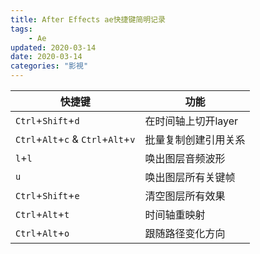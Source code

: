 ```yaml
---
title: After Effects ae快捷键简明记录
tags: 
    - Ae
updated: 2020-03-14
date: 2020-03-14
categories: "影視"
---
```

>
快捷键|功能
-|-
``Ctrl``+``Shift``+``d`` |在时间轴上切开layer
``Ctrl``+``Alt``+``c`` & ``Ctrl``+``Alt``+``v`` |批量复制创建引用关系
``l``+``l`` |唤出图层音频波形
``u`` |唤出图层所有关键帧
``Ctrl``+``Shift``+``e`` |清空图层所有效果
``Ctrl``+``Alt``+``t``  |时间轴重映射
``Ctrl``+``Alt``+``o``  |跟随路径变化方向